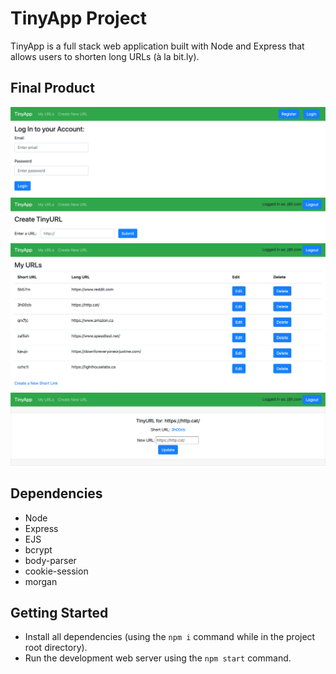 # TinyApp Project

TinyApp is a full stack web application built with Node and Express that allows users to shorten long URLs (à la bit.ly).

## Final Product

!["Screenshot of Login Page"](https://github.com/joshtantan/tinyapp/blob/master/docs/login.png)
!["Screenshot of Create a New URL Page"](https://github.com/joshtantan/tinyapp/blob/master/docs/create_new.png)
!["Screenshot of All URLs Page"](https://github.com/joshtantan/tinyapp/blob/master/docs/urls.png)
!["Screenshot of a URL Page"](https://github.com/joshtantan/tinyapp/blob/master/docs/url.png)

## Dependencies

- Node
- Express
- EJS
- bcrypt
- body-parser
- cookie-session
- morgan

## Getting Started

- Install all dependencies (using the `npm i` command while in the project root directory).
- Run the development web server using the `npm start` command.